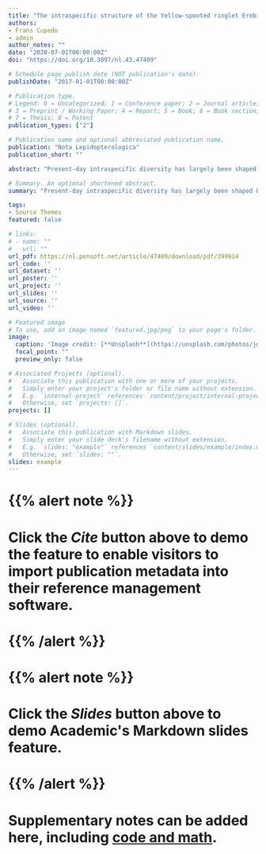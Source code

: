 ```yaml
---
title: "The intraspecific structure of the Yellow-spooted ringlet Erebia manto (Denis & Schiffermüller, [1775]), with special reference to the bubastis group: an integration of morphology, allozyme and mtDNA data (Lepidoptera, Nymphalidae, Satyrinae)"
authors:
- Frans Cupedo
- admin
author_notes: ""
date: "2020-07-01T00:00:00Z"
doi: "https://doi.org/10.3897/nl.43.47409"

# Schedule page publish date (NOT publication's date).
publishDate: "2017-01-01T00:00:00Z"

# Publication type.
# Legend: 0 = Uncategorized; 1 = Conference paper; 2 = Journal article;
# 3 = Preprint / Working Paper; 4 = Report; 5 = Book; 6 = Book section;
# 7 = Thesis; 8 = Patent
publication_types: ["2"]

# Publication name and optional abbreviated publication name.
publication: "Nota Lepidopterologica"
publication_short: ""

abstract: "Present-day intraspecific diversity has largely been shaped by previous climatic events, but the spatial and temporal scales of differentiation processes in most species remain to be clarified. In Europe, the Pleistocene glacial cycles have generated population structures that remain especially evident in montane taxa. The intraspecific variation of the European subalpine Yellow-spotted Ringlet, Erebia manto (Denis & Schiffermüller, [1775]), shows a hierarchical, two-level structure that allows us to study intermediate stages of speciation. Morphologically, three subspecies clusters have been described in this butterfly: the manto, bubas- tis and vogesiaca type. An allozyme study previously revealed two genetic lineages within the manto type, and two within the vogesiaca type, but lacked bubastis representatives. To further our knowledge of the intra- specific structure of E. manto, we sampled all known and presumed intraspecific groups and sequenced 1,496 base pairs of the mitochondrial gene COI for 152 specimens from 15 localities. A median joining haplotype network, based on 40 parsimony informative sites, confirmed the four allozyme based lineages. The bubastis type was acknowledged as a fifth genetic lineage, replacing the manto type populations in the southern part of the western Alps, and separated from it by a well-known zoogeographic borderline. We discuss how the present-day distributions, genetic relationships and timing of the differentiations align."

# Summary. An optional shortened abstract.
summary: "Present-day intraspecific diversity has largely been shaped by previous climatic events, but the spatial and temporal scales of differentiation processes in most species remain to be clarified. In Europe, the Pleistocene glacial cycles have generated population structures that remain especially evident in montane taxa."

tags:
- Source Themes
featured: false

# links:
# - name: ""
#   url: ""
url_pdf: https://nl.pensoft.net/article/47409/download/pdf/399914
url_code: ''
url_dataset: ''
url_poster: ''
url_project: ''
url_slides: ''
url_source: ''
url_video: ''

# Featured image
# To use, add an image named `featured.jpg/png` to your page's folder. 
image:
  caption: 'Image credit: [**Unsplash**](https://unsplash.com/photos/jdD8gXaTZsc)'
  focal_point: ""
  preview_only: false

# Associated Projects (optional).
#   Associate this publication with one or more of your projects.
#   Simply enter your project's folder or file name without extension.
#   E.g. `internal-project` references `content/project/internal-project/index.md`.
#   Otherwise, set `projects: []`.
projects: []

# Slides (optional).
#   Associate this publication with Markdown slides.
#   Simply enter your slide deck's filename without extension.
#   E.g. `slides: "example"` references `content/slides/example/index.md`.
#   Otherwise, set `slides: ""`.
slides: example
---
```


# {{% alert note %}}
# Click the *Cite* button above to demo the feature to enable visitors to import publication metadata into their reference management software.
# {{% /alert %}}

# {{% alert note %}}
# Click the *Slides* button above to demo Academic's Markdown slides feature.
# {{% /alert %}}

# Supplementary notes can be added here, including [code and math](https://sourcethemes.com/academic/docs/writing-markdown-latex/).
